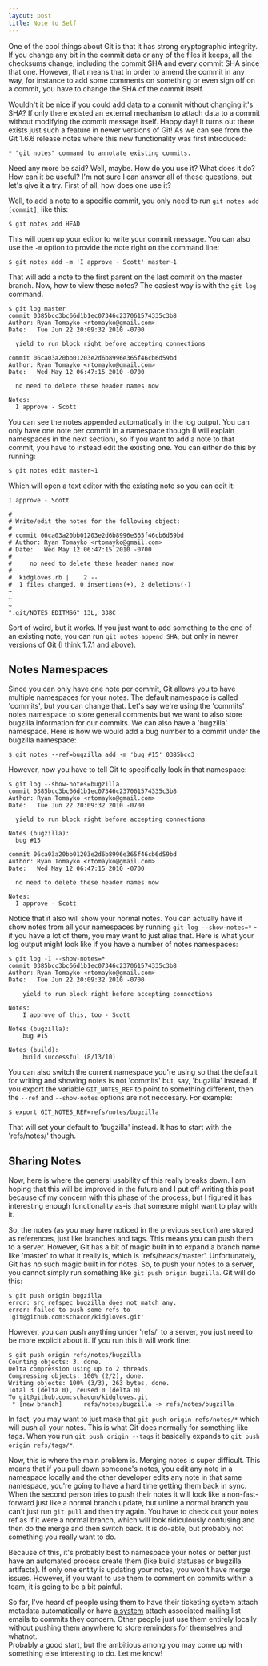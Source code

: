 ```yaml
---
layout: post
title: Note to Self
---
```


One of the cool things about Git is that it has strong cryptographic 
integrity.  If you change any bit in the commit data or any of the files it
keeps, all the checksums change, including the commit SHA and every commit
SHA since that one.  However, that means that in order to amend the commit
in any way, for instance to add some comments on something or even sign off
on a commit, you have to change the SHA of the commit itself.

Wouldn't it be nice if you could add data to a commit without changing it's
SHA?  If only there existed an external mechanism to attach data to a commit
without modifying the commit message itself.  Happy day!  It turns out there
exists just such a feature in newer versions of Git!  As we can see from the
Git 1.6.6 release notes where this new functionality was first introduced:

    * "git notes" command to annotate existing commits.

Need any more be said?  Well, maybe.  How do you use it?  What does it do?
How can it be useful?  I'm not sure I can answer all of these questions, but
let's give it a try.  First of all, how does one use it? 

Well, to add a note to a specific commit, you only need to run 
`git notes add [commit]`, like this:

    $ git notes add HEAD

This will open up your editor to write your commit message.  You can also use
the `-m` option to provide the note right on the command line:

    $ git notes add -m 'I approve - Scott' master~1

That will add a note to the first parent on the last commit on the master 
branch.  Now, how to view these notes?  The easiest way is with the `git log`
command.


    $ git log master
    commit 0385bcc3bc66d1b1ec07346c237061574335c3b8
    Author: Ryan Tomayko <rtomayko@gmail.com>
    Date:   Tue Jun 22 20:09:32 2010 -0700

      yield to run block right before accepting connections

    commit 06ca03a20bb01203e2d6b8996e365f46cb6d59bd
    Author: Ryan Tomayko <rtomayko@gmail.com>
    Date:   Wed May 12 06:47:15 2010 -0700

      no need to delete these header names now

    Notes:
      I approve - Scott

You can see the notes appended automatically in the log output.  You can only
have one note per commit in a namespace though (I will explain namespaces in
the next section), so if you want to add a note to that commit, you have to
instead edit the existing one.  You can either do this by running:

    $ git notes edit master~1

Which will open a text editor with the existing note so you can edit it:

    I approve - Scott

    #
    # Write/edit the notes for the following object:
    #
    # commit 06ca03a20bb01203e2d6b8996e365f46cb6d59bd
    # Author: Ryan Tomayko <rtomayko@gmail.com>
    # Date:   Wed May 12 06:47:15 2010 -0700
    # 
    #     no need to delete these header names now
    # 
    #  kidgloves.rb |    2 --
    #  1 files changed, 0 insertions(+), 2 deletions(-)
    ~                                                                               
    ~                                                                               
    ~                                                                               
    ".git/NOTES_EDITMSG" 13L, 338C

Sort of weird, but it works.  If you just want to add something to the end of
an existing note, you can run `git notes append SHA`, but only in newer
versions of Git (I think 1.7.1 and above).

## Notes Namespaces ##

Since you can only have one note per commit, Git allows you to have multiple
namespaces for your notes.  The default namespace is called 'commits', but 
you can change that.  Let's say we're using the 'commits' notes namespace to
store general comments but we want to also store bugzilla information for our
commits.  We can also have a 'bugzilla' namespace.  Here is how we would add 
a bug number to a commit under the bugzilla namespace:

    $ git notes --ref=bugzilla add -m 'bug #15' 0385bcc3

However, now you have to tell Git to specifically look in that namespace:

    $ git log --show-notes=bugzilla
    commit 0385bcc3bc66d1b1ec07346c237061574335c3b8
    Author: Ryan Tomayko <rtomayko@gmail.com>
    Date:   Tue Jun 22 20:09:32 2010 -0700

      yield to run block right before accepting connections

    Notes (bugzilla):
      bug #15

    commit 06ca03a20bb01203e2d6b8996e365f46cb6d59bd
    Author: Ryan Tomayko <rtomayko@gmail.com>
    Date:   Wed May 12 06:47:15 2010 -0700

      no need to delete these header names now

    Notes:
      I approve - Scott

Notice that it also will show your normal notes.  You can actually have it show
notes from all your namespaces by running `git log --show-notes=*` - if you
have a lot of them, you may want to just alias that.  Here is what your log
output might look like if you have a number of notes namespaces:

    $ git log -1 --show-notes=*
    commit 0385bcc3bc66d1b1ec07346c237061574335c3b8
    Author: Ryan Tomayko <rtomayko@gmail.com>
    Date:   Tue Jun 22 20:09:32 2010 -0700

        yield to run block right before accepting connections

    Notes:
        I approve of this, too - Scott

    Notes (bugzilla):
        bug #15

    Notes (build):
        build successful (8/13/10)

You can also switch the current namespace you're using so that the default for
writing and showing notes is not 'commits' but, say, 'bugzilla' instead.  If you
export the variable `GIT_NOTES_REF` to point to something different, then the
`--ref` and `--show-notes` options are not neccesary.  For example:

    $ export GIT_NOTES_REF=refs/notes/bugzilla

That will set your default to 'bugzilla' instead.  It has to start with the 'refs/notes/' though.

## Sharing Notes ##

Now, here is where the general usability of this really breaks down.  I am
hoping that this will be improved in the future and I put off writing this post
because of my concern with this phase of the process, but I figured it has 
interesting enough functionality as-is that someone might want to play with it.

So, the notes (as you may have noticed in the previous section) are stored as
references, just like branches and tags.  This means you can push them to a 
server.  However, Git has a bit of magic built in to expand a branch name 
like 'master' to what it really is, which is 'refs/heads/master'. Unfortunately,
Git has no such magic built in for notes.  So, to push your notes to a server,
you cannot simply run something like `git push origin bugzilla`.  Git will do 
this:

    $ git push origin bugzilla
    error: src refspec bugzilla does not match any.
    error: failed to push some refs to 'git@github.com:schacon/kidgloves.git'

However, you can push anything under 'refs/' to a server, you just need to be
more explicit about it.  If you run this it will work fine:

    $ git push origin refs/notes/bugzilla
    Counting objects: 3, done.
    Delta compression using up to 2 threads.
    Compressing objects: 100% (2/2), done.
    Writing objects: 100% (3/3), 263 bytes, done.
    Total 3 (delta 0), reused 0 (delta 0)
    To git@github.com:schacon/kidgloves.git
     * [new branch]      refs/notes/bugzilla -> refs/notes/bugzilla

In fact, you may want to just make that `git push origin refs/notes/*` which
will push all your notes.  This is what Git does normally for something like
tags.  When you run `git push origin --tags` it basically expands to 
`git push origin refs/tags/*`.

Now, this is where the main problem is.  Merging notes is super difficult.
This means that if you pull down someone's notes, you edit any note in a
namespace locally and the other developer edits any note in that same namespace,
you're going to have a hard time getting them back in sync.  When the second
person tries to push their notes it will look like a non-fast-forward just 
like a normal branch update, but unline a normal branch you can't just run
`git pull` and then try again.  You have to check out your notes ref as if it
were a normal branch, which will look ridiculously confusing and then do the 
merge and then switch back.  It is do-able, but probably not something you
really want to do.

Because of this, it's probably best to namespace your notes or better
just have an automated process create them (like build statuses or bugzilla
artifacts).  If only one entity is updating your notes, you won't have merge
issues.  However, if you want to use them to comment on commits within a team,
it is going to be a bit painful.

So far, I've heard of people using them to have their ticketing system attach 
metadata automatically or have
<a href="http://article.gmane.org/gmane.comp.version-control.git/109074">a system</a>
attach associated mailing list emails 
to commits they concern. 
Other people just use them entirely locally without pushing them
anywhere to store reminders for themselves and whatnot.  
Probably a good start, but the ambitious among you may come up with
something else interesting to do.  Let me know!
